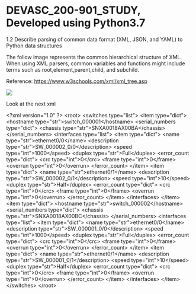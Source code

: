 # DEVASC_200-901_STUDY, Developed using Python3.7
1.2 Describe parsing of common data format (XML, JSON, and YAML) to Python data structures

The follow image represents the common hierarchical structure of XML.  When using XML parsers, common variables and functions might include terms such as root,element,parent,child, and subchild.

Reference: https://www.w3schools.com/xml/xml_tree.asp

<img src="https://www.w3schools.com/xml/nodetree.gif">

Look at the next xml 

&lt;?xml version="1.0" ?>
&lt;root>
	&lt;switches type="list">
		&lt;item type="dict">
			&lt;hostname type="str">switch_000001&lt;/hostname>
			&lt;serial_numbers type="dict">
				&lt;chassis type="str">SNXA0018AX00BA&lt;/chassis>
			&lt;/serial_numbers>
			&lt;interfaces type="list">
				&lt;item type="dict">
					&lt;name type="str">ethernet0/0&lt;/name>
					&lt;description type="str">SW_000002_0/0&lt;/description>
					&lt;speed type="int">1000&lt;/speed>
					&lt;duplex type="str">Full&lt;/duplex>
					&lt;error_count type="dict">
						&lt;crc type="int">0&lt;/crc>
						&lt;frame type="int">0&lt;/frame>
						&lt;overrun type="int">0&lt;/overrun>
					&lt;/error_count>
				&lt;/item>
				&lt;item type="dict">
					&lt;name type="str">ethernet0/1&lt;/name>
					&lt;description type="str">SW_000002_0/1&lt;/description>
					&lt;speed type="int">10&lt;/speed>
					&lt;duplex type="str">Half&lt;/duplex>
					&lt;error_count type="dict">
						&lt;crc type="int">0&lt;/crc>
						&lt;frame type="int">0&lt;/frame>
						&lt;overrun type="int">0&lt;/overrun>
					&lt;/error_count>
				&lt;/item>
			&lt;/interfaces>
		&lt;/item>
		&lt;item type="dict">
			&lt;hostname type="str">switch_000002&lt;/hostname>
			&lt;serial_numbers type="dict">
				&lt;chassis type="str">SNXA0018AX00BC&lt;/chassis>
			&lt;/serial_numbers>
			&lt;interfaces type="list">
				&lt;item type="dict">
					&lt;name type="str">ethernet0/0&lt;/name>
					&lt;description type="str">SW_000001_0/0&lt;/description>
					&lt;speed type="int">1000&lt;/speed>
					&lt;duplex type="str">Full&lt;/duplex>
					&lt;error_count type="dict">
						&lt;crc type="int">0&lt;/crc>
						&lt;frame type="int">0&lt;/frame>
						&lt;overrun type="int">0&lt;/overrun>
					&lt;/error_count>
				&lt;/item>
				&lt;item type="dict">
					&lt;name type="str">ethernet0/1&lt;/name>
					&lt;description type="str">SW_000001_0/1&lt;/description>
					&lt;speed type="int">10&lt;/speed>
					&lt;duplex type="str">Half&lt;/duplex>
					&lt;error_count type="dict">
						&lt;crc type="int">0&lt;/crc>
						&lt;frame type="int">0&lt;/frame>
						&lt;overrun type="int">0&lt;/overrun>
					&lt;/error_count>
				&lt;/item>
			&lt;/interfaces>
		&lt;/item>
	&lt;/switches>
&lt;/root>



